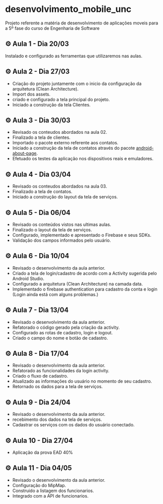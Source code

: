 # desenvolvimento_mobile_unc
Projeto referente a matéria de desenvolvimento de aplicações moveis para a 5º fase do curso de Engenharia de Software

## :gear: Aula 1 - Dia 20/03

Instalado e configurado as ferramentas que utilizaremos nas aulas.

## :gear: Aula 2 - Dia 27/03

- Criação do projeto juntamente com o inicio da configuração da arquitetura (Clean Architecture).
- Import dos assets.
- criado e configurado a tela principal do projeto.
- Iniciado a construção da tela Clientes.

## :gear: Aula 3 - Dia 30/03

- Revisado os conteudos abordados na aula 02.
- Finalizado a tela de clientes.
- Importado o pacote externo referente aos contatos.
- Iniciado a construção da tela de contatos através do pacote <a href="https://github.com/medyo/android-about-page"><bold>android-about-page</bold></a>.
- Efetuado os testes da aplicação nos dispositivos reais e emuladores.

## :gear: Aula 4 - Dia 03/04

- Revisado os conteudos abordados na aula 03.
- Finalizado a tela de contatos.
- Iniciado a construção do layout da tela de serviços.

## :gear: Aula 5 - Dia 06/04

- Revisado os conteúdos vistos nas ultimas aulas.
- Finalizado o layout da tela de serviços.
- Configurado, implementado e apresentado o Firebase e seus SDKs.
- Validação dos campos informados pelo usuário.

## :gear: Aula 6 - Dia 10/04

- Revisado o desenvolvimento da aula anterior.
- Criado a tela de login/cadastro de acordo com a Activity sugerida pelo Android Studio.
- Configurado a arquitetura (Clean Architecture) na camada data.
- Implementado o firebase authentication para cadastro da conta e login (Login ainda está com alguns problemas.)

## :gear: Aula 7 - Dia 13/04

- Revisado o desenvolvimento da aula anterior.
- Refatorado o código gerado pela criação da activity.
- Configurado as rotas de cadastro, login e logout.
- Criado o campo do nome e botão de cadastro.

## :gear: Aula 8 - Dia 17/04

- Revisado o desenvolvimento da aula anterior.
- Refatorado as funcionalidades da login activity.
- Criado o fluxo de cadastro.
- Atualizado as informações do usuário no momento de seu cadastro.
- Retornado os dados para a tela de serviços.

## :gear: Aula 9 - Dia 24/04

- Revisado o desenvolvimento da aula anterior.
- recebimento dos dados na tela de serviços.
- Cadastrar os serviços com os dados do usuário conectado.

## :gear: Aula 10 - Dia 27/04

- Aplicação da prova EAD 40%

## :gear: Aula 11 - Dia 04/05

- Revisado o desenvolvimento da aula anterior.
- Configuração do MipMap.
- Construido a listagem dos funcionarios.
- Integrado com a API de funcionarios.